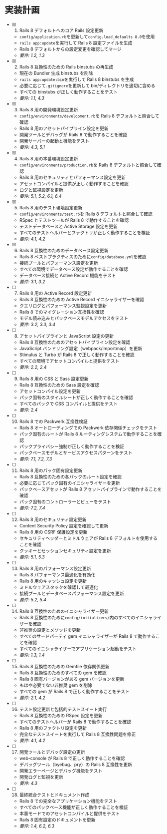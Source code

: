 # 実装計画

- [x] 1. Rails 8 デフォルトへのコア Rails 設定更新

  - `config/application.rb`を更新して`config.load_defaults 8.0`を使用
  - `rails app:update`を実行して Rails 8 設定ファイルを生成
  - Rails 8 デフォルトからの設定変更を確認してマージ
  - _要件: 1.2, 1.3_

- [x] 2. Rails 8 互換性のための Rails binstubs の再生成

  - 現在の Bundler 生成 binstubs を削除
  - `rails app:update:bin`を実行して Rails 8 binstubs を生成
  - 必要に応じて`.gitignore`を更新して bin/ディレクトリを適切に含める
  - すべての binstubs が正しく動作することをテスト
  - _要件: 1.1, 4.3_

- [x] 3. Rails 8 用の開発環境設定更新

  - `config/environments/development.rb`を Rails 8 デフォルトと照合して確認
  - Rails 8 用のアセットパイプライン設定を更新
  - 開発ツールとデバッグが Rails 8 で動作することを確認
  - 開発サーバーの起動と機能をテスト
  - _要件: 4.3, 5.1_

- [x] 4. Rails 8 用の本番環境設定更新

  - `config/environments/production.rb`を Rails 8 デフォルトと照合して確認
  - Rails 8 用のセキュリティとパフォーマンス設定を更新
  - アセットコンパイルと提供が正しく動作することを確認
  - ログと監視設定を更新
  - _要件: 5.1, 5.2, 6.1, 6.4_

- [x] 5. Rails 8 用のテスト環境設定更新

  - `config/environments/test.rb`を Rails 8 デフォルトと照合して確認
  - RSpec とテストツールが Rails 8 で動作することを確認
  - テストデータベースと Active Storage 設定を更新
  - すべてのテストヘルパーとファクトリが正しく動作することを検証
  - _要件: 4.1, 4.2_

- [x] 6. Rails 8 互換性のためのデータベース設定更新

  - Rails 8 ベストプラクティスのために`config/database.yml`を確認
  - 接続プールとパフォーマンス設定を更新
  - すべての環境でデータベース設定が動作することを確認
  - データベース接続と Active Record 機能をテスト
  - _要件: 3.1, 3.2_

- [ ] 7. Rails 8 用の Active Record 設定更新

  - Rails 8 互換性のための Active Record イニシャライザーを確認
  - クエリログとパフォーマンス監視設定を更新
  - Rails 8 でのマイグレーション互換性を確認
  - モデル読み込みとパックベースモデルアクセスをテスト
  - _要件: 3.2, 3.3, 3.4_

- [ ] 8. アセットパイプラインと JavaScript 設定の更新

  - Rails 8 互換性のためのアセットパイプライン設定を確認
  - JavaScript バンドリング設定（webpack/importmap）を更新
  - Stimulus と Turbo が Rails 8 で正しく動作することを確認
  - すべての環境でアセットコンパイルと提供をテスト
  - _要件: 2.2, 2.4_

- [ ] 9. Rails 8 用の CSS と Sass 設定更新

  - Rails 8 互換性のための Sass 設定を確認
  - アセットコンパイル設定を更新
  - パック固有のスタイルシートが正しく動作することを確認
  - すべてのパックで CSS コンパイルと提供をテスト
  - _要件: 2.4_

- [ ] 10. Rails 8 での Packwerk 互換性検証

  - Rails 8 オートローディングでの Packwerk 依存関係チェックをテスト
  - パック固有のルートが Rails 8 ルーティングシステムで動作することを確認
  - パックプライバシー強制が正しく動作することを検証
  - パックベースモデルとサービスアクセスパターンをテスト
  - _要件: 7.1, 7.2, 7.3_

- [ ] 11. Rails 8 用のパック固有設定更新

  - Rails 8 互換性のための各パックのルート設定を確認
  - 必要に応じてパック固有のイニシャライザーを更新
  - パックベースアセットが Rails 8 アセットパイプラインで動作することを確認
  - パック固有のコントローラーとビューをテスト
  - _要件: 7.2, 7.4_

- [ ] 12. Rails 8 用のセキュリティ設定更新

  - Content Security Policy 設定を確認して更新
  - Rails 8 用の CSRF 保護設定を更新
  - セキュリティヘッダーとミドルウェアが Rails 8 デフォルトを使用することを確認
  - クッキーとセッションセキュリティ設定を更新
  - _要件: 5.1, 5.3_

- [ ] 13. Rails 8 用のパフォーマンス設定更新

  - Rails 8 パフォーマンス最適化を有効化
  - Rails 8 用のキャッシュ設定を更新
  - ミドルウェアスタックを確認して最適化
  - 接続プールとデータベースパフォーマンス設定を更新
  - _要件: 5.2, 5.4_

- [ ] 14. Rails 8 互換性のためのイニシャライザー更新

  - Rails 8 互換性のために`config/initializers/`内のすべてのイニシャライザーを確認
  - 非推奨の設定とメソッドを更新
  - すべてのサードパーティ gem イニシャライザーが Rails 8 で動作することを確認
  - すべてのイニシャライザーでアプリケーション起動をテスト
  - _要件: 1.3, 1.4_

- [ ] 15. Rails 8 互換性のための Gemfile 依存関係更新

  - Rails 8 互換性のためのすべての gem を確認
  - Rails 8 固有バージョンがある gem バージョンを更新
  - もはや必要でない非推奨 gem を削除
  - すべての gem が Rails 8 で正しく動作することをテスト
  - _要件: 2.1, 4.2_

- [ ] 16. テスト設定更新と包括的テストスイート実行

  - Rails 8 互換性のための RSpec 設定を更新
  - すべてのテストヘルパーが Rails 8 で動作することを確認
  - Rails 8 用のファクトリ設定を更新
  - 完全なテストスイートを実行して Rails 8 互換性問題を修正
  - _要件: 4.1, 4.2_

- [ ] 17. 開発ツールとデバッグ設定の更新

  - web-console が Rails 8 で正しく動作することを確認
  - デバッグツール（byebug、pry）の Rails 8 互換性を更新
  - 開発エラーページとデバッグ機能をテスト
  - 開発ログと監視を更新
  - _要件: 4.3_

- [ ] 18. 最終統合テストとドキュメント作成
  - Rails 8 での完全なアプリケーション機能をテスト
  - すべてのパックベース機能が正しく動作することを検証
  - 本番モードでのアセットコンパイルと提供をテスト
  - Rails 8 固有設定のドキュメントを更新
  - _要件: 1.4, 6.2, 6.3_
